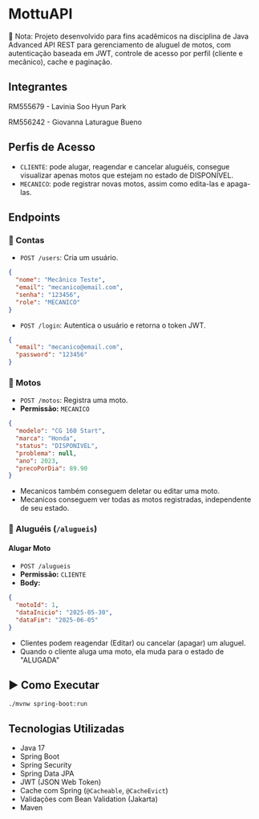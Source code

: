 # MottuAPI
📌 Nota: Projeto desenvolvido para fins acadêmicos na disciplina de Java Advanced
API REST para gerenciamento de aluguel de motos, com autenticação baseada em JWT, controle de acesso por perfil (cliente e mecânico), cache e paginação.

## Integrantes
RM555679 - Lavinia Soo Hyun Park

RM556242 - Giovanna Laturague Bueno

## Perfis de Acesso

- `CLIENTE`: pode alugar, reagendar e cancelar aluguéis, consegue visualizar apenas motos que estejam no estado de DISPONÍVEL.
- `MECANICO`: pode registrar novas motos, assim como edita-las e apaga-las.

## Endpoints

### 🔐 Contas
- `POST /users`: Cria um usuário.
```json
{
  "nome": "Mecânico Teste",
  "email": "mecanico@email.com",
  "senha": "123456",
  "role": "MECANICO"
}
```
- `POST /login`: Autentica o usuário e retorna o token JWT.
```json
{
  "email": "mecanico@email.com",
  "password": "123456"
}
```

### 🛵 Motos
- `POST /motos`: Registra uma moto.
- **Permissão:** `MECANICO`
```json
{
  "modelo": "CG 160 Start",
  "marca": "Honda",
  "status": "DISPONIVEL",
  "problema": null,
  "ano": 2023,
  "precoPorDia": 89.90
}
```
- Mecanicos também conseguem deletar ou editar uma moto.
- Mecanicos conseguem ver todas as motos registradas, independente de seu estado.

### 📅 Aluguéis (`/alugueis`)

#### Alugar Moto

- `POST /alugueis`
- **Permissão:** `CLIENTE`
- **Body:**
```json
{
  "motoId": 1,
  "dataInicio": "2025-05-30",
  "dataFim": "2025-06-05"
}
```
- Clientes podem reagendar (Editar) ou cancelar (apagar) um aluguel.
- Quando o cliente aluga uma moto, ela muda para o estado de "ALUGADA"

## ▶️ Como Executar
```bash
./mvnw spring-boot:run
```
## Tecnologias Utilizadas

- Java 17
- Spring Boot
- Spring Security
- Spring Data JPA
- JWT (JSON Web Token)
- Cache com Spring (`@Cacheable`, `@CacheEvict`)
- Validações com Bean Validation (Jakarta)
- Maven
